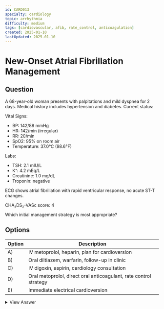 ```yaml
---
id: CARD013
specialty: cardiology
topic: arrhythmia
difficulty: medium
tags: [cardiovascular, afib, rate_control, anticoagulation]
created: 2025-01-10
lastUpdated: 2025-01-10
---
```


# New-Onset Atrial Fibrillation Management

## Question
A 68-year-old woman presents with palpitations and mild dyspnea for 2 days. Medical history includes hypertension and diabetes. Current status:

Vital Signs:
- BP: 142/88 mmHg
- HR: 142/min (irregular)
- RR: 20/min
- SpO2: 95% on room air
- Temperature: 37.0°C (98.6°F)

Labs:
- TSH: 2.1 mIU/L
- K⁺: 4.2 mEq/L
- Creatinine: 1.0 mg/dL
- Troponin: negative

ECG shows atrial fibrillation with rapid ventricular response, no acute ST-T changes.

CHA₂DS₂-VASc score: 4

Which initial management strategy is most appropriate?

## Options
| Option | Description |
|--------|-------------|
| A)     | IV metoprolol, heparin, plan for cardioversion |
| B)     | Oral diltiazem, warfarin, follow-up in clinic |
| C)     | IV digoxin, aspirin, cardiology consultation |
| D)     | Oral metoprolol, direct oral anticoagulant, rate control strategy |
| E)     | Immediate electrical cardioversion |

<details>
<summary>View Answer</summary>

## Correct Answer
D

## Explanation
This case presents new-onset atrial fibrillation requiring both rate control and stroke prevention:

1. Key Assessment Points:
   - Hemodynamically stable
   - High stroke risk (CHA₂DS₂-VASc = 4)
   - No immediate cardioversion indication
   - No underlying thyroid disease

2. Why Option D is optimal:
   - Appropriate rate control strategy
   - Modern anticoagulation approach
   - Safe for stable patient
   - Follows current guidelines

3. Why other options fail:
   - A) Urgent cardioversion not needed
   - B) Warfarin less preferred than DOACs
   - C) Digoxin not first-line, aspirin insufficient
   - E) No indication for immediate cardioversion

4. Management Priorities:
   - Rate control
   - Stroke prevention
   - Identify/treat underlying causes
   - Follow-up plan

## References
- AHA/ACC 2019: "Atrial Fibrillation Guidelines"
- ESC 2020: "Management of Atrial Fibrillation"
- CHEST 2021: "Antithrombotic Therapy in Atrial Fibrillation"
</details>
